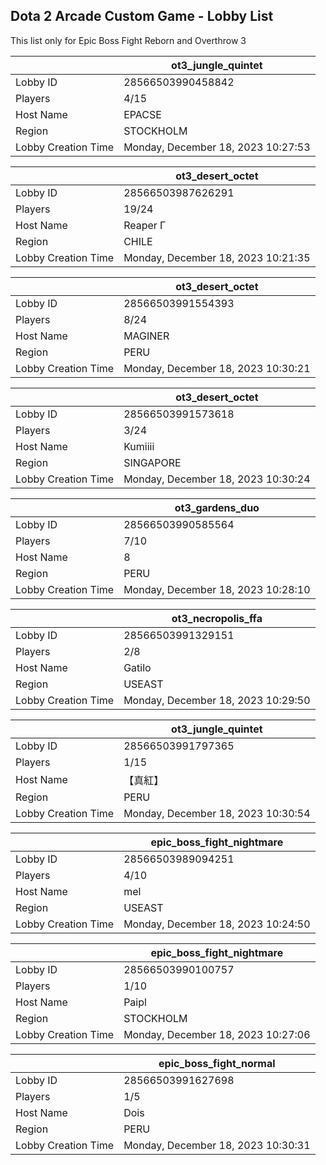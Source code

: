 ## Dota 2 Arcade Custom Game - Lobby List

This list only for Epic Boss Fight Reborn and Overthrow 3

|  | ot3_jungle_quintet |
| ------ | ------ |
| Lobby ID | 28566503990458842 |
| Players | 4/15 |
| Host Name | EPACSE |
| Region | STOCKHOLM |
| Lobby Creation Time | Monday, December 18, 2023 10:27:53 |


|  | ot3_desert_octet |
| ------ | ------ |
| Lobby ID | 28566503987626291 |
| Players | 19/24 |
| Host Name | Reaper  Γ |
| Region | CHILE |
| Lobby Creation Time | Monday, December 18, 2023 10:21:35 |


|  | ot3_desert_octet |
| ------ | ------ |
| Lobby ID | 28566503991554393 |
| Players | 8/24 |
| Host Name | MAGINER |
| Region | PERU |
| Lobby Creation Time | Monday, December 18, 2023 10:30:21 |


|  | ot3_desert_octet |
| ------ | ------ |
| Lobby ID | 28566503991573618 |
| Players | 3/24 |
| Host Name | Kumiiii |
| Region | SINGAPORE |
| Lobby Creation Time | Monday, December 18, 2023 10:30:24 |


|  | ot3_gardens_duo |
| ------ | ------ |
| Lobby ID | 28566503990585564 |
| Players | 7/10 |
| Host Name | 8 |
| Region | PERU |
| Lobby Creation Time | Monday, December 18, 2023 10:28:10 |


|  | ot3_necropolis_ffa |
| ------ | ------ |
| Lobby ID | 28566503991329151 |
| Players | 2/8 |
| Host Name | Gatilo |
| Region | USEAST |
| Lobby Creation Time | Monday, December 18, 2023 10:29:50 |


|  | ot3_jungle_quintet |
| ------ | ------ |
| Lobby ID | 28566503991797365 |
| Players | 1/15 |
| Host Name | 【真紅】 |
| Region | PERU |
| Lobby Creation Time | Monday, December 18, 2023 10:30:54 |


|  | epic_boss_fight_nightmare |
| ------ | ------ |
| Lobby ID | 28566503989094251 |
| Players | 4/10 |
| Host Name | mel |
| Region | USEAST |
| Lobby Creation Time | Monday, December 18, 2023 10:24:50 |


|  | epic_boss_fight_nightmare |
| ------ | ------ |
| Lobby ID | 28566503990100757 |
| Players | 1/10 |
| Host Name | Paipl |
| Region | STOCKHOLM |
| Lobby Creation Time | Monday, December 18, 2023 10:27:06 |


|  | epic_boss_fight_normal |
| ------ | ------ |
| Lobby ID | 28566503991627698 |
| Players | 1/5 |
| Host Name | Dois |
| Region | PERU |
| Lobby Creation Time | Monday, December 18, 2023 10:30:31 |


